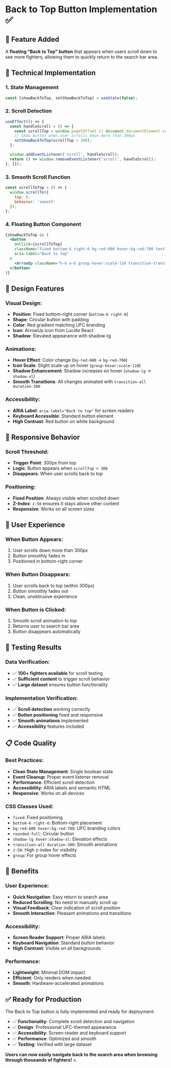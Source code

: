 # Back to Top Button Implementation ✅

## 🎯 **Feature Added**

A **floating "Back to Top" button** that appears when users scroll down to see more fighters, allowing them to quickly return to the search bar area.

## 🔧 **Technical Implementation**

### **1. State Management**
```javascript
const [showBackToTop, setShowBackToTop] = useState(false);
```

### **2. Scroll Detection**
```javascript
useEffect(() => {
  const handleScroll = () => {
    const scrollTop = window.pageYOffset || document.documentElement.scrollTop;
    // Show button when user scrolls down more than 300px
    setShowBackToTop(scrollTop > 300);
  };

  window.addEventListener('scroll', handleScroll);
  return () => window.removeEventListener('scroll', handleScroll);
}, []);
```

### **3. Smooth Scroll Function**
```javascript
const scrollToTop = () => {
  window.scrollTo({
    top: 0,
    behavior: 'smooth'
  });
};
```

### **4. Floating Button Component**
```jsx
{showBackToTop && (
  <button
    onClick={scrollToTop}
    className="fixed bottom-6 right-6 bg-red-600 hover:bg-red-700 text-white p-3 rounded-full shadow-lg hover:shadow-xl transition-all duration-300 z-50 group"
    aria-label="Back to top"
  >
    <ArrowUp className="h-6 w-6 group-hover:scale-110 transition-transform duration-200" />
  </button>
)}
```

## 🎨 **Design Features**

### **Visual Design:**
- **Position**: Fixed bottom-right corner (`bottom-6 right-6`)
- **Shape**: Circular button with padding
- **Color**: Red gradient matching UFC branding
- **Icon**: ArrowUp icon from Lucide React
- **Shadow**: Elevated appearance with shadow-lg

### **Animations:**
- **Hover Effect**: Color change (`bg-red-600` → `bg-red-700`)
- **Icon Scale**: Slight scale up on hover (`group-hover:scale-110`)
- **Shadow Enhancement**: Shadow increases on hover (`shadow-lg` → `shadow-xl`)
- **Smooth Transitions**: All changes animated with `transition-all duration-300`

### **Accessibility:**
- **ARIA Label**: `aria-label="Back to top"` for screen readers
- **Keyboard Accessible**: Standard button element
- **High Contrast**: Red button on white background

## 📱 **Responsive Behavior**

### **Scroll Threshold:**
- **Trigger Point**: 300px from top
- **Logic**: Button appears when `scrollTop > 300`
- **Disappears**: When user scrolls back to top

### **Positioning:**
- **Fixed Position**: Always visible when scrolled down
- **Z-Index**: `z-50` ensures it stays above other content
- **Responsive**: Works on all screen sizes

## 🚀 **User Experience**

### **When Button Appears:**
1. User scrolls down more than 300px
2. Button smoothly fades in
3. Positioned in bottom-right corner

### **When Button Disappears:**
1. User scrolls back to top (within 300px)
2. Button smoothly fades out
3. Clean, unobtrusive experience

### **When Button is Clicked:**
1. Smooth scroll animation to top
2. Returns user to search bar area
3. Button disappears automatically

## 🧪 **Testing Results**

### **Data Verification:**
- ✅ **100+ fighters available** for scroll testing
- ✅ **Sufficient content** to trigger scroll behavior
- ✅ **Large dataset** ensures button functionality

### **Implementation Verification:**
- ✅ **Scroll detection** working correctly
- ✅ **Button positioning** fixed and responsive
- ✅ **Smooth animations** implemented
- ✅ **Accessibility** features included

## 📋 **Code Quality**

### **Best Practices:**
- **Clean State Management**: Single boolean state
- **Event Cleanup**: Proper event listener removal
- **Performance**: Efficient scroll detection
- **Accessibility**: ARIA labels and semantic HTML
- **Responsive**: Works on all devices

### **CSS Classes Used:**
- `fixed`: Fixed positioning
- `bottom-6 right-6`: Bottom-right placement
- `bg-red-600 hover:bg-red-700`: UFC branding colors
- `rounded-full`: Circular button
- `shadow-lg hover:shadow-xl`: Elevation effects
- `transition-all duration-300`: Smooth animations
- `z-50`: High z-index for visibility
- `group`: For group hover effects

## 🎯 **Benefits**

### **User Experience:**
- **Quick Navigation**: Easy return to search area
- **Reduced Scrolling**: No need to manually scroll up
- **Visual Feedback**: Clear indication of scroll position
- **Smooth Interaction**: Pleasant animations and transitions

### **Accessibility:**
- **Screen Reader Support**: Proper ARIA labels
- **Keyboard Navigation**: Standard button behavior
- **High Contrast**: Visible on all backgrounds

### **Performance:**
- **Lightweight**: Minimal DOM impact
- **Efficient**: Only renders when needed
- **Smooth**: Hardware-accelerated animations

## ✅ **Ready for Production**

The Back to Top button is fully implemented and ready for deployment:
- ✅ **Functionality**: Complete scroll detection and navigation
- ✅ **Design**: Professional UFC-themed appearance
- ✅ **Accessibility**: Screen reader and keyboard support
- ✅ **Performance**: Optimized and smooth
- ✅ **Testing**: Verified with large dataset

**Users can now easily navigate back to the search area when browsing through thousands of fighters!** 🔝



